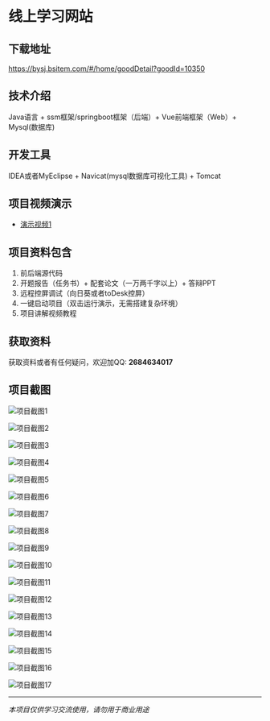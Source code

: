 # 线上学习网站

## 下载地址
https://bysj.bsitem.com/#/home/goodDetail?goodId=10350

## 技术介绍
Java语言 + ssm框架/springboot框架（后端）+ Vue前端框架（Web）+ Mysql(数据库)

## 开发工具
IDEA或者MyEclipse + Navicat(mysql数据库可视化工具) + Tomcat

## 项目视频演示
- [演示视频1](https://graduation-images.oss-cn-beijing.aliyuncs.com/videos/828%E5%A5%97ssm%E5%BD%95%E5%83%8F/10350_ssm194%E7%BA%BF%E4%B8%8A%E5%AD%A6%E4%B9%A0%E7%BD%91%E7%AB%99%2Bvue%E5%BD%95%E5%83%8F.mp4)

## 项目资料包含
1. 前后端源代码
2. 开题报告（任务书）+ 配套论文（一万两千字以上）+ 答辩PPT
3. 远程控屏调试（向日葵或者toDesk控屏）
4. 一键启动项目（双击运行演示，无需搭建复杂环境）
5. 项目讲解视频教程

## 获取资料
获取资料或者有任何疑问，欢迎加QQ: **2684634017**

## 项目截图
![项目截图1](https://graduation-images.oss-cn-beijing.aliyuncs.com/图片/10350/毕设论坛项目主图.jpg)

![项目截图2](https://graduation-images.oss-cn-beijing.aliyuncs.com/图片/10350/1.png)

![项目截图3](https://graduation-images.oss-cn-beijing.aliyuncs.com/图片/10350/2.png)

![项目截图4](https://graduation-images.oss-cn-beijing.aliyuncs.com/图片/10350/3.png)

![项目截图5](https://graduation-images.oss-cn-beijing.aliyuncs.com/图片/10350/4.png)

![项目截图6](https://graduation-images.oss-cn-beijing.aliyuncs.com/图片/10350/5.png)

![项目截图7](https://graduation-images.oss-cn-beijing.aliyuncs.com/图片/10350/6.png)

![项目截图8](https://graduation-images.oss-cn-beijing.aliyuncs.com/图片/10350/7.png)

![项目截图9](https://graduation-images.oss-cn-beijing.aliyuncs.com/图片/10350/8.png)

![项目截图10](https://graduation-images.oss-cn-beijing.aliyuncs.com/图片/10350/9.png)

![项目截图11](https://graduation-images.oss-cn-beijing.aliyuncs.com/图片/10350/10.png)

![项目截图12](https://graduation-images.oss-cn-beijing.aliyuncs.com/图片/10350/11.png)

![项目截图13](https://graduation-images.oss-cn-beijing.aliyuncs.com/图片/10350/12.png)

![项目截图14](https://graduation-images.oss-cn-beijing.aliyuncs.com/图片/10350/13.png)

![项目截图15](https://graduation-images.oss-cn-beijing.aliyuncs.com/图片/10350/14.png)

![项目截图16](https://graduation-images.oss-cn-beijing.aliyuncs.com/图片/10350/15.png)

![项目截图17](https://graduation-images.oss-cn-beijing.aliyuncs.com/图片/10350/16.png)

---
*本项目仅供学习交流使用，请勿用于商业用途*

